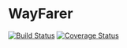 # WayFarer
[![Build Status](https://travis-ci.org/victorkarangwa4/WayFarer.svg?branch=develop)](https://travis-ci.org/victorkarangwa4/WayFarer)  [![Coverage Status](https://coveralls.io/repos/github/victorkarangwa4/WayFarer/badge.svg?branch=master)](https://coveralls.io/github/victorkarangwa4/WayFarer?branch=master)
